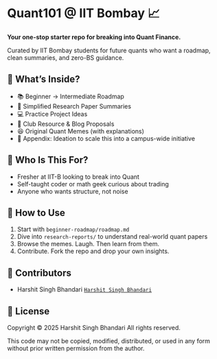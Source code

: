 # Quant101 @ IIT Bombay 📈

**Your one-stop starter repo for breaking into Quant Finance.**

Curated by IIT Bombay students for future quants who want a roadmap, clean summaries, and zero-BS guidance.

## 📘 What’s Inside?

- 📚 Beginner → Intermediate Roadmap
- 🧠 Simplified Research Paper Summaries
- 💻 Practice Project Ideas
- 🤝 Club Resource & Blog Proposals
- 😆 Original Quant Memes (with explanations)
- 📂 Appendix: Ideation to scale this into a campus-wide initiative

## 👀 Who Is This For?

- Fresher at IIT-B looking to break into Quant
- Self-taught coder or math geek curious about trading
- Anyone who wants structure, not noise

## 🚀 How to Use

1. Start with `beginner-roadmap/roadmap.md`
2. Dive into `research-reports/` to understand real-world quant papers
3. Browse the memes. Laugh. Then learn from them.
4. Contribute. Fork the repo and drop your own insights.

## 🔧 Contributors
- Harshit Singh Bhandari [`Harshit Singh Bhandari`](https://github.com/Harry-0318)

## 📜 License

Copyright © 2025 Harshit Singh Bhandari
All rights reserved.

This code may not be copied, modified, distributed, or used in any form without prior written permission from the author.
